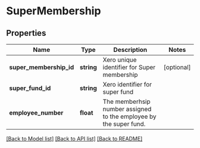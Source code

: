 # SuperMembership

## Properties
Name | Type | Description | Notes
------------ | ------------- | ------------- | -------------
**super_membership_id** | **string** | Xero unique identifier for Super membership | [optional] 
**super_fund_id** | **string** | Xero identifier for super fund | 
**employee_number** | **float** | The memberhsip number assigned to the employee by the super fund. | 

[[Back to Model list]](../README.md#documentation-for-models) [[Back to API list]](../README.md#documentation-for-api-endpoints) [[Back to README]](../README.md)


